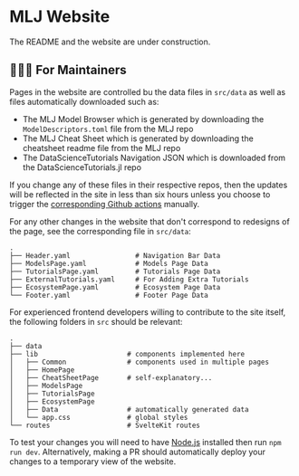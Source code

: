 # MLJ Website

The README and the website are under construction. 

## 🧑🏾‍🔧 For Maintainers
Pages in the website are controlled bu the data files in `src/data` as well as files automatically downloaded such as:
- The MLJ Model Browser which is generated by downloading the `ModelDescriptors.toml` file from the MLJ repo
- The MLJ Cheat Sheet which is generated by downloading the cheatsheet readme file from the MLJ repo
- The DataScienceTutorials Navigation JSON which is downloaded from the DataScienceTutorials.jl repo
  
If you change any of these files in their respective repos, then the updates will be reflected in the site in less than six hours unless you choose to trigger the [corresponding Github actions](https://github.com/JuliaAI/MLJ/actions) manually.

For any other changes in the website that don't correspond to redesigns of the page, see the corresponding file in `src/data`:
```
.
├── Header.yaml                # Navigation Bar Data
├── ModelsPage.yaml            # Models Page Data
├── TutorialsPage.yaml         # Tutorials Page Data
├── ExternalTutorials.yaml     # For Adding Extra Tutorials
├── EcosystemPage.yaml         # Ecosystem Page Data
└── Footer.yaml                # Footer Page Data
```
For experienced frontend developers willing to contribute to the site itself, the following folders in `src` should be relevant:
```
.
├── data          
├── lib                      # components implemented here
│   ├── Common               # components used in multiple pages
│   ├── HomePage
│   ├── CheatSheetPage       # self-explanatory...
│   ├── ModelsPage
│   ├── TutorialsPage
│   ├── EcosystemPage
│   ├── Data                 # automatically generated data
│   └── app.css              # global styles
└── routes                   # SvelteKit routes
```

To test your changes you will need to have [Node.js](https://nodejs.org/en) installed then run `npm run dev`. Alternatively, making a PR should automatically deploy your changes to a temporary view of the website.
